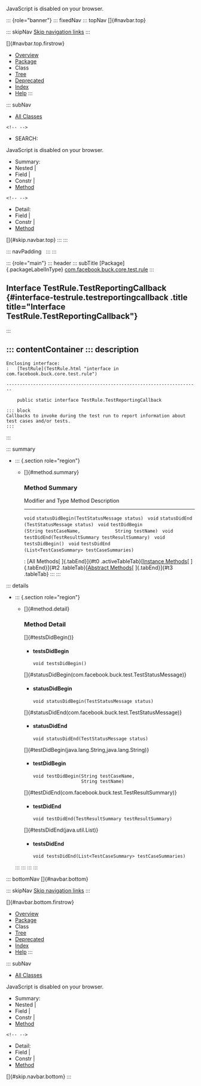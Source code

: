 <div>

JavaScript is disabled on your browser.

</div>

::: {role="banner"}
::: fixedNav
::: topNav
[]{#navbar.top}

::: skipNav
[Skip navigation links](#skip.navbar.top "Skip navigation links")
:::

[]{#navbar.top.firstrow}

-   [Overview](../../../../../../index.html)
-   [Package](package-summary.html)
-   Class
-   [Tree](package-tree.html)
-   [Deprecated](../../../../../../deprecated-list.html)
-   [Index](../../../../../../index-all.html)
-   [Help](../../../../../../help-doc.html)
:::

::: subNav
-   [All Classes](../../../../../../allclasses.html)

```{=html}
<!-- -->
```
-   SEARCH:

<div>

<div>

JavaScript is disabled on your browser.

</div>

</div>

<div>

-   Summary: 
-   Nested \| 
-   Field \| 
-   Constr \| 
-   [Method](#method.summary)

```{=html}
<!-- -->
```
-   Detail: 
-   Field \| 
-   Constr \| 
-   [Method](#method.detail)

</div>

[]{#skip.navbar.top}
:::
:::

::: navPadding
 
:::
:::

::: {role="main"}
::: header
::: subTitle
[Package]{.packageLabelInType} [com.facebook.buck.core.test.rule](package-summary.html)
:::

## Interface TestRule.TestReportingCallback {#interface-testrule.testreportingcallback .title title="Interface TestRule.TestReportingCallback"}
:::

::: contentContainer
::: description
-   

    Enclosing interface:
    :   [TestRule](TestRule.html "interface in com.facebook.buck.core.test.rule")

    ------------------------------------------------------------------------

        public static interface TestRule.TestReportingCallback

    ::: block
    Callbacks to invoke during the test run to report information about
    test cases and/or tests.
    :::
:::

::: summary
-   ::: {.section role="region"}
    -   []{#method.summary}

        ### Method Summary

          Modifier and Type   Method                                                             Description
          ------------------- ------------------------------------------------------------------ -------------
          `void`              `statusDidBegin​(TestStatusMessage status)`                          
          `void`              `statusDidEnd​(TestStatusMessage status)`                            
          `void`              `testDidBegin​(String testCaseName,             String testName)`    
          `void`              `testDidEnd​(TestResultSummary testResultSummary)`                   
          `void`              `testsDidBegin()`                                                   
          `void`              `testsDidEnd​(List<TestCaseSummary> testCaseSummaries)`              

          : [All Methods[ ]{.tabEnd}]{#t0 .activeTableTab}[[Instance
          Methods](javascript:show(2);)[ ]{.tabEnd}]{#t2
          .tableTab}[[Abstract
          Methods](javascript:show(4);)[ ]{.tabEnd}]{#t3 .tableTab}
    :::
:::

::: details
-   ::: {.section role="region"}
    -   []{#method.detail}

        ### Method Detail

        []{#testsDidBegin()}

        -   #### testsDidBegin

            ``` methodSignature
            void testsDidBegin()
            ```

        []{#statusDidBegin(com.facebook.buck.test.TestStatusMessage)}

        -   #### statusDidBegin

            ``` methodSignature
            void statusDidBegin​(TestStatusMessage status)
            ```

        []{#statusDidEnd(com.facebook.buck.test.TestStatusMessage)}

        -   #### statusDidEnd

            ``` methodSignature
            void statusDidEnd​(TestStatusMessage status)
            ```

        []{#testDidBegin(java.lang.String,java.lang.String)}

        -   #### testDidBegin

            ``` methodSignature
            void testDidBegin​(String testCaseName,
                              String testName)
            ```

        []{#testDidEnd(com.facebook.buck.test.TestResultSummary)}

        -   #### testDidEnd

            ``` methodSignature
            void testDidEnd​(TestResultSummary testResultSummary)
            ```

        []{#testsDidEnd(java.util.List)}

        -   #### testsDidEnd

            ``` methodSignature
            void testsDidEnd​(List<TestCaseSummary> testCaseSummaries)
            ```
    :::
:::
:::
:::

::: bottomNav
[]{#navbar.bottom}

::: skipNav
[Skip navigation links](#skip.navbar.bottom "Skip navigation links")
:::

[]{#navbar.bottom.firstrow}

-   [Overview](../../../../../../index.html)
-   [Package](package-summary.html)
-   Class
-   [Tree](package-tree.html)
-   [Deprecated](../../../../../../deprecated-list.html)
-   [Index](../../../../../../index-all.html)
-   [Help](../../../../../../help-doc.html)
:::

::: subNav
-   [All Classes](../../../../../../allclasses.html)

<div>

<div>

JavaScript is disabled on your browser.

</div>

</div>

<div>

-   Summary: 
-   Nested \| 
-   Field \| 
-   Constr \| 
-   [Method](#method.summary)

```{=html}
<!-- -->
```
-   Detail: 
-   Field \| 
-   Constr \| 
-   [Method](#method.detail)

</div>

[]{#skip.navbar.bottom}
:::
